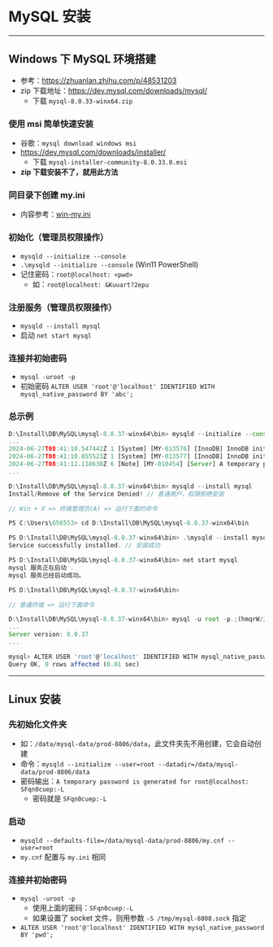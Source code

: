# MySQL 安装

---
## Windows 下 MySQL 环境搭建
- 参考：https://zhuanlan.zhihu.com/p/48531203
- zip 下载地址：https://dev.mysql.com/downloads/mysql/
  - 下载 `mysql-8.0.33-winx64.zip`

### 使用 msi 简单快速安装
- 谷歌：`mysql download windows msi`
- https://dev.mysql.com/downloads/installer/
  - 下载 `mysql-installer-community-8.0.33.0.msi`
- **zip 下载安装不了，就用此方法**

### 同目录下创建 my.ini
- 内容参考：[win-my.ini](../win-my.ini)

### 初始化（管理员权限操作）
- `mysqld --initialize --console`
- `.\mysqld --initialize --console` (Win11 PowerShell)
- 记住密码：`root@localhost: <pwd>`
  - 如：`root@localhost: &Kuuart?2epu`

### 注册服务（管理员权限操作）
- `mysqld --install mysql`
- 启动 `net start mysql`

### 连接并初始密码
- `mysql -uroot -p`
- 初始密码 `ALTER USER 'root'@'localhost' IDENTIFIED WITH mysql_native_password BY 'abc';`

### 总示例
```js
D:\Install\DB\MySQL\mysql-8.0.37-winx64\bin> mysqld --initialize --console
...
2024-06-27T08:41:10.547442Z 1 [System] [MY-013576] [InnoDB] InnoDB initialization has started.
2024-06-27T08:41:10.855523Z 1 [System] [MY-013577] [InnoDB] InnoDB initialization has ended.
2024-06-27T08:41:12.118630Z 6 [Note] [MY-010454] [Server] A temporary password is generated for root@localhost: .;(hmqrW/2gc // 密码为 ".;(hmqrW/2gc"
...

D:\Install\DB\MySQL\mysql-8.0.37-winx64\bin> mysqld --install mysql
Install/Remove of the Service Denied! // 普通用户，权限拒绝安装

// Win + X => 终端管理员(A) => 运行下面的命令

PS C:\Users\656553> cd D:\Install\DB\MySQL\mysql-8.0.37-winx64\bin

PS D:\Install\DB\MySQL\mysql-8.0.37-winx64\bin> .\mysqld --install mysql
Service successfully installed. // 安装成功

PS D:\Install\DB\MySQL\mysql-8.0.37-winx64\bin> net start mysql
mysql 服务正在启动 .
mysql 服务已经启动成功。

PS D:\Install\DB\MySQL\mysql-8.0.37-winx64\bin>

// 普通终端 => 运行下面命令

D:\Install\DB\MySQL\mysql-8.0.37-winx64\bin> mysql -u root -p.;(hmqrW/2gc // 使用初始密码 ".;(hmqrW/2gc"
...
Server version: 8.0.37
...

mysql> ALTER USER 'root'@'localhost' IDENTIFIED WITH mysql_native_password BY 'abcd'; // 改密码为 "abcd"
Query OK, 0 rows affected (0.01 sec)
```


----
## Linux 安装
### 先初始化文件夹 
- 如：`/data/mysql-data/prod-8806/data`，此文件夹先不用创建，它会自动创建
- 命令：`mysqld --initialize --user=root --datadir=/data/mysql-data/prod-8806/data`
- 密码输出：`A temporary password is generated for root@localhost: SFqn0cuep:-L`
  - 密码就是 `SFqn0cuep:-L`

### 启动
- `mysqld --defaults-file=/data/mysql-data/prod-8806/my.cnf --user=root`
- `my.cnf` 配置与 `my.ini` 相同

### 连接并初始密码
- `mysql -uroot -p`
  - 使用上面的密码：`SFqn0cuep:-L`
  - 如果设置了 socket 文件，则用参数 `-S /tmp/mysql-8808.sock` 指定
- `ALTER USER 'root'@'localhost' IDENTIFIED WITH mysql_native_password BY 'pwd';`


